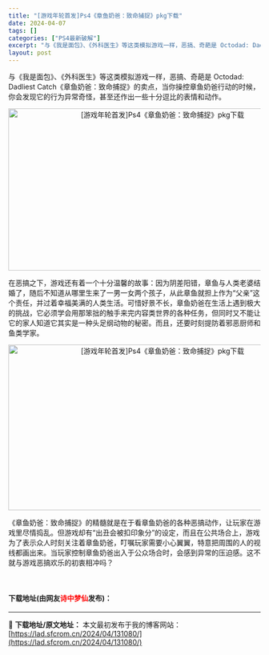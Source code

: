 ```yaml
---
title: "[游戏年轮首发]Ps4《章鱼奶爸：致命捕捉》pkg下载"
date: 2024-04-07
tags: []
categories: ["PS4最新破解"]
excerpt: "与《我是面包》、《外科医生》等这类模拟游戏一样，恶搞、奇葩是 Octodad: Dadliest Catch《章鱼奶爸：致命捕捉》的卖点，当你操控章鱼奶爸行动的时候，你会发现它的行为异常奇怪，甚至还作出一些十分逗比的表情和动作。 在恶搞之下，游戏还有着一个十分温馨的故事：因为阴差阳错，章鱼与人类老婆&hellip;"
layout: post
---
```


 <p>与《我是面包》、《外科医生》等这类模拟游戏一样，恶搞、奇葩是 Octodad: Dadliest Catch《章鱼奶爸：致命捕捉》的卖点，当你操控章鱼奶爸行动的时候，你会发现它的行为异常奇怪，甚至还作出一些十分逗比的表情和动作。</p> <p style="text-align: center;"><img src="https://lad.sfcrom.cn/wp-content/uploads/2024/04/20240407_6612766528423.webp" style="width: 600px; height: 324px;" alt="[游戏年轮首发]Ps4《章鱼奶爸：致命捕捉》pkg下载" /></p> <p>在恶搞之下，游戏还有着一个十分温馨的故事：因为阴差阳错，章鱼与人类老婆结婚了，随后不知道从哪里生来了一男一女两个孩子，从此章鱼就担上作为&ldquo;父亲&rdquo;这个责任，并过着幸福美满的人类生活。可惜好景不长，章鱼奶爸在生活上遇到极大的挑战，它必须学会用那笨拙的触手来完内容类世界的各种任务，但同时又不能让它的家人知道它其实是一种头足纲动物的秘密。而且，还要时刻提防着邪恶厨师和鱼类学家。</p> <p style="text-align: center;"><img src="https://lad.sfcrom.cn/wp-content/uploads/2024/04/20240407_661276658390a.webp" style="width: 600px; height: 331px;" alt="[游戏年轮首发]Ps4《章鱼奶爸：致命捕捉》pkg下载" /></p> <p>《章鱼奶爸：致命捕捉》的精髓就是在于看章鱼奶爸的各种恶搞动作，让玩家在游戏里尽情捣乱。但游戏却有&ldquo;出丑会被扣印象分&rdquo;的设定，而且在公共场合上，游戏为了表示众人时刻关注着章鱼奶爸，叮嘱玩家需要小心翼翼，特意把周围的人的视线都画出来。当玩家控制章鱼奶爸出入于公众场合时，会感到异常的压迫感。这不就与游戏恶搞欢乐的初衷相冲吗？</p> <p>&nbsp;</p> <p><h4>下载地址(由网友<font color="red">诗中梦仙</font>发布)：</h4></p> 

---
📖 **下载地址/原文地址：** 本文最初发布于我的博客网站：[https://lad.sfcrom.cn/2024/04/131080/](https://lad.sfcrom.cn/2024/04/131080/)

